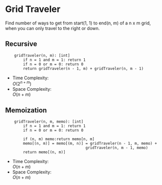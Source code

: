 # Grid Traveler

Find number of ways to get from start(1, 1) to end(n, m) of a n x m grid,  
when you can only travel to the right or down.

## Recursive
```
    gridTraveler(n, m): [int]
        if n = 1 and m = 1: return 1
        if n = 0 or m = 0: return 0
        return gridTraveler(n - 1, m) + gridTraveler(n, m - 1)
```
- Time Complexity:  
    $O(2^{n + m})$
- Space Complexity:  
    $O(n + m)$

## Memoization
```
    gridTraveler(n, m, memo): [int]
        if n = 1 and m = 1: return 1
        if n = 0 or m = 0: return 0

        if (n, m) memo:return memo[n, m]
        memo[(n, m)] = memo[(m, n)] = gridTraveler(n - 1, m, memo) +
                                    gridTraveler(n, m - 1, memo)
        return memo[(n, m)]
```

- Time Complexity:  
    $O(n+m)$
- Space Complexity:  
    $O(n + m)$
